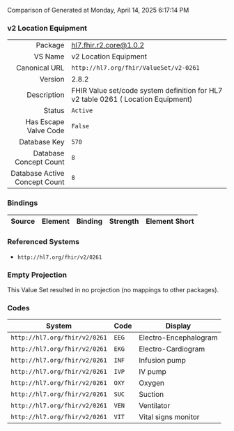 Comparison of 
Generated at Monday, April 14, 2025 6:17:14 PM

### v2 Location Equipment

|      |     |
| ---: | --- |
| Package | hl7.fhir.r2.core@1.0.2 |
| VS Name | v2 Location Equipment |
| Canonical URL | `http://hl7.org/fhir/ValueSet/v2-0261` |
| Version | 2.8.2 |
| Description | FHIR Value set/code system definition for HL7 v2 table 0261 ( Location Equipment) |
| Status | `Active` |
| Has Escape Valve Code | `False` |
| Database Key | `570` |
| Database Concept Count | `8` |
| Database Active Concept Count | `8` |
### Bindings

| Source | Element | Binding | Strength | Element Short |
| ------ | ------- | ------- | -------- | ------------- |

### Referenced Systems

* `http://hl7.org/fhir/v2/0261`
### Empty Projection

This Value Set resulted in no projection (no mappings to other packages).

### Codes

| System | Code | Display |
| ------ | ---- | ------- |
| `http://hl7.org/fhir/v2/0261` | `EEG` | Electro-Encephalogram |
| `http://hl7.org/fhir/v2/0261` | `EKG` | Electro-Cardiogram |
| `http://hl7.org/fhir/v2/0261` | `INF` | Infusion pump |
| `http://hl7.org/fhir/v2/0261` | `IVP` | IV pump |
| `http://hl7.org/fhir/v2/0261` | `OXY` | Oxygen |
| `http://hl7.org/fhir/v2/0261` | `SUC` | Suction |
| `http://hl7.org/fhir/v2/0261` | `VEN` | Ventilator |
| `http://hl7.org/fhir/v2/0261` | `VIT` | Vital signs monitor |

